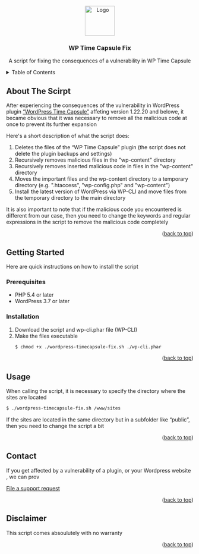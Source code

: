 <!-- PROJECT LOGO -->
<br />
<div align="center" id="readme-top">
  <a href="https://github.com/othneildrew/Best-README-Template">
    <img src="https://nowtec.solutions/wp-content/uploads/nowtec-logo.svg" alt="Logo" width="80" height="80">
  </a>

  <h3 align="center">WP Time Capsule Fix</h3>

  <p align="center">
    A script for fixing the consequences of a vulnerability in WP Time Capsule
  </p>
</div>



<!-- TABLE OF CONTENTS -->
<details>
  <summary>Table of Contents</summary>
  <ol>
    <li>
      <a href="#about-the-project">About The Script</a>
    </li>
    <li>
      <a href="#getting-started">Getting Started</a>
      <ul>
        <li><a href="#prerequisites">Prerequisites</a></li>
        <li><a href="#installation">Installation</a></li>
      </ul>
    </li>
    <li><a href="#usage">Usage</a></li>
    <li><a href="#contact">Contact</a></li>
  </ol>
</details>



<!-- ABOUT THE PROJECT -->
## About The Scirpt

After experiencing the consequences of the vulnerability in WordPress plugin [“WordPress Time Capsule”](https://www.infosecurity-magazine.com/news/wp-time-capsule-plugin-flaw/#:~:text=Security%20researchers%20have%20found%20a,cloud%2Dnative%20file%20versioning%20systems.) affeting version 1.22.20 and belowe, it became obvious that it was necessary to remove all the malicious code at once to prevent its further expansion

Here's a short description of what the script does:
1. Deletes the files of the “WP Time Capsule” plugin (the script does not delete the plugin backups and settings)
2. Recursively removes malicious files in the "wp-content" directory
3. Recursively removes inserted malicious code in files in the "wp-content" directory
4. Moves the important files and the wp-content directory to a temporary directory (e.g. ".htaccess", "wp-config.php" and "wp-content")
5. Install the latest version of WordPress via WP-CLI and move files from the temporary directory to the main directory

It is also important to note that if the malicious code you encountered is different from our case, then you need to change the keywords and regular expressions in the script to remove the malicious code completely

<p align="right">(<a href="#readme-top">back to top</a>)</p>



<!-- GETTING STARTED -->
## Getting Started

Here are quick instructions on how to install the script

### Prerequisites

* PHP 5.4 or later
* WordPress 3.7 or later

### Installation

1. Download the script and wp-cli.phar file (WP-CLI)
2. Make the files executable 
   ```sh
   $ chmod +x ./wordpress-timecapsule-fix.sh ./wp-cli.phar
   ```

<p align="right">(<a href="#readme-top">back to top</a>)</p>



<!-- USAGE EXAMPLES -->
## Usage

When calling the script, it is necessary to specify the directory where the sites are located
   ```sh
   $ ./wordpress-timecapsule-fix.sh /www/sites
   ```
If the sites are located in the same directory but in a subfolder like “public”, then you need to change the script a bit

<p align="right">(<a href="#readme-top">back to top</a>)</p>



<!-- CONTACT -->
## Contact
<p align="left">
    If you get affected by a vulnerability of a plugin, or your Wordpress website , we can prov
 </p>
<p align="left"><a href="https://nowtec.solutions/products/nowsite/">File a support request</a></p>

<p align="right">(<a href="#readme-top">back to top</a>)</p>


<!-- Disclaimer -->
## Disclaimer
<p align="left">
   This script comes absoulutely with no warranty
 </p>

<p align="right">(<a href="#readme-top">back to top</a>)</p>
